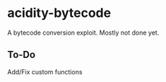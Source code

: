 # acidity-bytecode

A bytecode conversion exploit. Mostly not done yet.

## To-Do
Add/Fix custom functions
